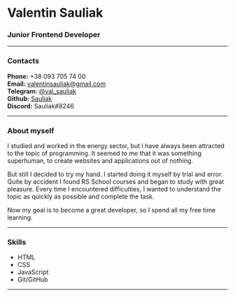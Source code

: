# Valentin Sauliak  
### Junior Frontend Developer  

---

### Contacts  
**Phone:** +38 093 705 74 00  
**Email:** valentinsauliak@gmail.com  
**Telegram:** [@val_sauliak](https://t.me/val_sauliak "t.me/val_sauliak")  
**Github:** [Sauliak](https://github.com/Sauliak "github.com/Sauliak")  
**Discord:** Sauliak#8246  

---

### About myself  
I studied and worked in the energy sector, but I have always been attracted to the topic of programming. It seemed to me that it was something superhuman, to create websites and applications out of nothing.  

But still I decided to try my hand. I started doing it myself by trial and error. Quite by accident I found RS School courses and began to study with great pleasure. Every time I encountered difficulties, I wanted to understand the topic as quickly as possible and complete the task.  

Now my goal is to become a great developer, so I spend all my free time learning.

---

### Skills
* HTML  
* CSS  
* JavaScript  
* Git/GitHub  

---

